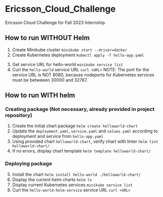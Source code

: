 # Ericsson_Cloud_Challenge
Ericsson Cloud Challenge for Fall 2023 Internship

## How to run WITHOUT Helm
1. Create Minikube cluster `minikube start --driver=docker`
2. Create Kubernetes deployment `kubectl apply -f hello-app.yaml`
<!-- 3. Expose the deployment `kubectl expose deployment hello-world --type=LoadBalancer --port=8080` -->
3. Get service URL for hello-world `minikube service list`
4. Curl the `hello-world` service URL `curl <URL>`
NOTE: The port for the service URL is NOT 8080, because nodeports for Kubernetes services must be betweeen 30000 and 32767. 

## How to run WITH helm
### Creating package (Not necessary, already provided in project repository)
1. Create the initial chart package `helm create helloworld-chart`
2. Update the `deployment.yaml`, `service.yaml` and `values.yaml` according to deployment and service from `hello-app.yaml`
3. Using provided chart `helloworld-chart`, verify chart with linter `helm lint helloworld-chart/`
4. If no errors, display chart template `helm template helloworld-chart/`

### Deploying package
5. Install the chart `helm install hello-world ./helloworld-chart/`
6. Display the current helm charts `helm ls`
7. Display current Kubernetes services `minikube service list`
8. Curl the `hello-world-helm-service` service URL `curl <URL>`